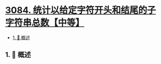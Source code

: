 # [3084. 统计以给定字符开头和结尾的子字符串总数【中等】](https://github.com/Tdahuyou/TNotes.leetcode/tree/main/notes/3084.%20%E7%BB%9F%E8%AE%A1%E4%BB%A5%E7%BB%99%E5%AE%9A%E5%AD%97%E7%AC%A6%E5%BC%80%E5%A4%B4%E5%92%8C%E7%BB%93%E5%B0%BE%E7%9A%84%E5%AD%90%E5%AD%97%E7%AC%A6%E4%B8%B2%E6%80%BB%E6%95%B0%E3%80%90%E4%B8%AD%E7%AD%89%E3%80%91)

<!-- region:toc -->

- [1. 📝 概述](#1--概述)

<!-- endregion:toc -->

## 1. 📝 概述
